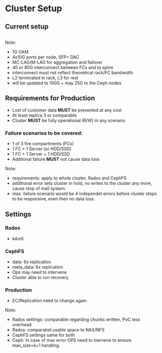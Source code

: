 <!-- .slide: data-state="section-break" id="section-break-6" data-timing="10s" -->
# Cluster Setup


<!-- .slide: data-state="normal" id="placement-1" data-timing="20s" data-menu-title="3FCs" -->
## Current setup
<div>
  <center><img data-src="images/fc-ceph-EC-color_white_v2.svg" style="width:75%"></center>
</div>

Note:
- 1G OAM
- 4x10G ports per node, SFP+ DAC
- MC-LAG/M-LAG for aggregation and failover
- 40 or 80G interconnect between FCs and to spine
- interconnect must not reflect theoretical rack/FC bandwidth
- L2 terminated in rack, L3 for rest
- will be updated to 100G + may 25G to the Ceph nodes


<!-- .slide: data-state="normal" id="placement-2" data-timing="20s" data-menu-title="Data safety" -->
## Requirements for Production

* <!-- .element: class="fragment" data-fragment-index="0" --> Lost of customer data <b>MUST</b> be prevented at any cost
* At least replica 3 or comparable <!-- .element: class="fragment" data-fragment-index="1" -->
* <!-- .element: class="fragment" data-fragment-index="2" --> Cluster <b>MUST</b> be fully operational (R/W) in any scenario

### <!-- .element: class="fragment" data-fragment-index="4" --> Failure scenarios to be covered: 
* <!-- .element: class="fragment" data-fragment-index="5" --> 1 of 3 fire compartments (FCs)
* <!-- .element: class="fragment" data-fragment-index="5" --> 1 FC + 1 Server (or HDD/SSD)
* <!-- .element: class="fragment" data-fragment-index="5" --> 1 FC + 1 Server + 1 HDD/SSD 
* <!-- .element: class="fragment" data-fragment-index="6" --> Additonal failure <b>MUST</b> not cause data loss

Note: 
- requirements: apply to whole cluster, Rados and CephFS
- additional error sets cluster in hold, no writes to the cluster any more, cause stop of mail system.
- max. failure scenario would be 4 independet errors before cluster stops to be responsive, even then no data loss.


<!-- .slide: data-state="normal" id="EC-10" data-timing="20s" data-menu-title="Cluster settings" -->
## Settings

### Rados <!-- .element: class="fragment" data-fragment-index="0" -->
* k4m5 <!-- .element: class="fragment" data-fragment-index="0" -->

### CephFS <!-- .element: class="fragment" data-fragment-index="1" -->
* data: 6x replication <!-- .element: class="fragment" data-fragment-index="1" -->
* meta_data: 6x replication <!-- .element: class="fragment" data-fragment-index="1" -->
* Ops may need to intervene <!-- .element: class="fragment" data-fragment-index="1" -->
* Cluster able to run recovery <!-- .element: class="fragment" data-fragment-index="1" -->

### Production <!-- .element: class="fragment" data-fragment-index="2" -->
* EC/Replication need to change again <!-- .element: class="fragment" data-fragment-index="2" -->

Note:
- Rados settings: comparable regarding chunks written, PoC less overhead
- Rados: comparabel usable space to NAS/NFS
- CephFS settings same for both
- Ceph: In case of max error OPS need to inervene to ensure max_size=k+1 handling.

